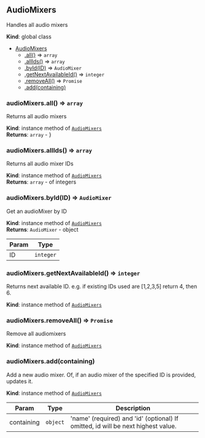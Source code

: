 <a name="AudioMixers"></a>

## AudioMixers
Handles all audio mixers

**Kind**: global class  

* [AudioMixers](#AudioMixers)
    * [.all()](#AudioMixers+all) ⇒ <code>array</code>
    * [.allIds()](#AudioMixers+allIds) ⇒ <code>array</code>
    * [.byId(ID)](#AudioMixers+byId) ⇒ <code>AudioMixer</code>
    * [.getNextAvailableId()](#AudioMixers+getNextAvailableId) ⇒ <code>integer</code>
    * [.removeAll()](#AudioMixers+removeAll) ⇒ <code>Promise</code>
    * [.add(containing)](#AudioMixers+add)

<a name="AudioMixers+all"></a>

### audioMixers.all() ⇒ <code>array</code>
Returns all audio mixers

**Kind**: instance method of <code>[AudioMixers](#AudioMixers)</code>  
**Returns**: <code>array</code> - }  
<a name="AudioMixers+allIds"></a>

### audioMixers.allIds() ⇒ <code>array</code>
Returns all audio mixer IDs

**Kind**: instance method of <code>[AudioMixers](#AudioMixers)</code>  
**Returns**: <code>array</code> - of integers  
<a name="AudioMixers+byId"></a>

### audioMixers.byId(ID) ⇒ <code>AudioMixer</code>
Get an audioMixer by ID

**Kind**: instance method of <code>[AudioMixers](#AudioMixers)</code>  
**Returns**: <code>AudioMixer</code> - object  

| Param | Type |
| --- | --- |
| ID | <code>integer</code> | 

<a name="AudioMixers+getNextAvailableId"></a>

### audioMixers.getNextAvailableId() ⇒ <code>integer</code>
Returns next available ID.
e.g. if existing IDs used are [1,2,3,5] return 4, then 6.

**Kind**: instance method of <code>[AudioMixers](#AudioMixers)</code>  
<a name="AudioMixers+removeAll"></a>

### audioMixers.removeAll() ⇒ <code>Promise</code>
Remove all audiomixers

**Kind**: instance method of <code>[AudioMixers](#AudioMixers)</code>  
<a name="AudioMixers+add"></a>

### audioMixers.add(containing)
Add a new audio mixer.
Of, if an audio mixer of the specified ID is provided, updates it.

**Kind**: instance method of <code>[AudioMixers](#AudioMixers)</code>  

| Param | Type | Description |
| --- | --- | --- |
| containing | <code>object</code> | 'name' (required) and 'id' (optional) If omitted, id will be next highest value. |

